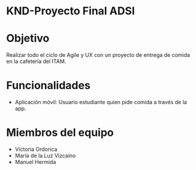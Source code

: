 # KND-Proyecto Final ADSI

# Objetivo
Realizar todo el ciclo de Agile y UX con un proyecto de entrega de comida en la cafetería del ITAM.

# Funcionalidades
- Aplicación móvil: Usuario estudiante quien pide comida a través de la app.


# Miembros del equipo
- Victoria Ordorica
- María de la Luz Vizcaíno
- Manuel Hermida
